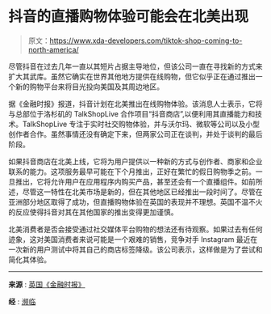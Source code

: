 # 抖音的直播购物体验可能会在北美出现

> 原文：<https://www.xda-developers.com/tiktok-shop-coming-to-north-america/>

尽管抖音在过去几年一直以其短片占据主导地位，但该公司一直在寻找新的方式来扩大其武库。虽然它确实在世界其他地方提供在线购物，但它似乎正在通过推出一个新的购物平台来将目光投向美国及其周边地区。

据《金融时报》报道，抖音计划在北美推出在线购物体验。该消息人士表示，它将与总部位于洛杉矶的 TalkShopLive 合作项目“抖音商店”,以便利用其直播能力和技术。TalkShopLive 专注于实时社交购物体验，并与沃尔玛、微软等公司以及小型创作者合作。虽然事情还没有确定下来，但两家公司正在谈判，并处于谈判的最后阶段。

如果抖音商店在北美上线，它将为用户提供以一种新的方式与创作者、商家和企业联系的能力。这项服务最早可能在下个月推出，正好在繁忙的假日购物季之前。一旦推出，它将允许用户在应用程序内购买产品，甚至还会有一个直播组件。如前所述，尽管这一特性在北美市场是新的，但在其他地区已经推出一段时间了。尽管在亚洲部分地区取得了成功，但直播购物体验在英国的表现并不理想。英国不温不火的反应使得抖音对其在其他国家的推出变得更加谨慎。

北美消费者是否会接受通过社交媒体平台购物的想法还有待观察。如果过去有任何迹象，这对美国消费者来说可能是一个艰难的销售，竞争对手 Instagram 最近在一次新的用户测试中将其自己的商店标签降级。该公司表示，这样做是为了尝试和简化其体验。

* * *

**来源** : [英国《金融时报》](https://www.ft.com/content/479cd8da-c416-456d-a2a2-533af8a5b7bb)

**经** : [濒临](https://www.theverge.com/2022/10/1/23381828/tiktok-live-shopping-planning-talkshoplive-us-north-america)